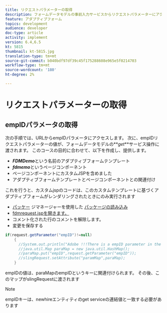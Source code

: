 ```yaml
---
title: リクエストパラメーターの取得
description: フォームデータモデルの事前入力サービスからリクエストパラメーターにアクセスする
feature: アダプティブフォーム
topics: development
audience: developer
doc-type: article
activity: implement
version: 6.4,6.5
kt: 5815
thumbnail: kt-5815.jpg
translation-type: tm+mt
source-git-commit: b040bdf97df39c45f175288608e965e5f0214703
workflow-type: tm+mt
source-wordcount: '180'
ht-degree: 2%

---
```


# リクエストパラメーターの取得

## empIDパラメータの取得

次の手順では、URLからempIDパラメータにアクセスします。 次に、empIDリクエストパラメーターの値が、フォームデータモデルの&#x200B;**_get_**サービス操作に渡されます。
このコースの目的に合わせて、以下を作成し、提供します。

* **_FDMDemo_**&#x200B;という名前のアダプティブフォームテンプレート
* **_fdmemo_**&#x200B;というページコンポーネント
* ページコンポーネントにカスタムJSPを含めました
* アダプティブフォームテンプレートとページコンポーネントとの関連付け

これを行うと、カスタムjspのコードは、このカスタムテンプレートに基づくアダプティブフォームがレンダリングされたときにのみ実行されます

* [パッケー](assets/template-page-component.zip) ジマネージャーを使用した [パッケージの読み込み](http://localhost:4502/crx/packmgr/index.jsp)
* [fdmrequest.jspを開きます。](http://localhost:4502/crx/de/index.jsp#/apps/fdmdemo/component/page/fdmdemo/fdmrequest.jsp)
* コメント化された行のコメントを解除します。
* 変更を保存する

```java
if(request.getParameter("empID")!=null)
    {
      //System.out.println("Adobe !!!There is a empID parameter in the request "+request.getParameter("empID"));
      //java.util.Map paraMap = new java.util.HashMap();
      //paraMap.put("empID",request.getParameter("empID"));
      //slingRequest.setAttribute("paramMap",paraMap);
    }
```

empIDの値は、paraMapのempIDというキーに関連付けられます。 その後、このマップがslingRequestに渡されます

>[!NOTE]
>
>empIDキーは、newhireエンティティのget serviceの連結値と一致する必要があります
